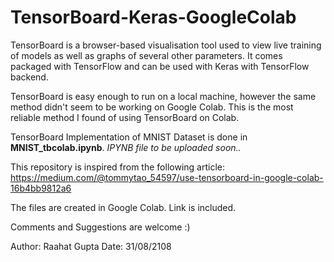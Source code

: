 # TensorBoard-Keras-GoogleColab

  TensorBoard is a browser-based visualisation tool used to view live training of models as well as graphs of several other parameters. It comes packaged with TensorFlow and can be used with Keras with TensorFlow backend.
  
  TensorBoard is easy enough to run on a local machine, however the same method didn't seem to be working on Google Colab. This is the most reliable method I found of using TensorBoard on Colab.
  
  TensorBoard Implementation of MNIST Dataset is done in **MNIST_tbcolab.ipynb**. 
  *IPYNB file to be uploaded soon..*
  
  This repository is inspired from the following article: https://medium.com/@tommytao_54597/use-tensorboard-in-google-colab-16b4bb9812a6
  
  The files are created in Google Colab. Link is included.
  
  Comments and Suggestions are welcome :)
  
  Author: Raahat Gupta
  Date: 31/08/2108
